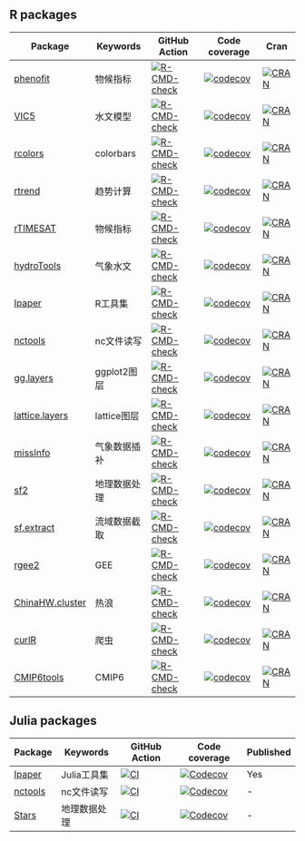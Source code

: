 ## R packages

| Package                                                     | Keywords     | GitHub Action                                                | Code coverage                                                | Cran                                                         |
| ----------------------------------------------------------- | ------------ | ------------------------------------------------------------ | ------------------------------------------------------------ | ------------------------------------------------------------ |
| [phenofit](https://github.com/eco-hydro/phenofit)           | 物候指标     | [![R-CMD-check](https://github.com/eco-hydro/phenofit/workflows/R-CMD-check/badge.svg)](https://github.com/eco-hydro/phenofit/actions) | [![codecov](https://codecov.io/gh/eco-hydro/phenofit/branch/master/graph/badge.svg)](https://codecov.io/gh/eco-hydro/phenofit) | [![CRAN](http://www.r-pkg.org/badges/version/phenofit)](https://cran.r-project.org/package=phenofit) |
| [VIC5](https://github.com/rpkgs/VIC5)                       | 水文模型     | [![R-CMD-check](https://github.com/rpkgs/VIC5/workflows/R-CMD-check/badge.svg)](https://github.com/rpkgs/VIC5/actions) | [![codecov](https://codecov.io/gh/rpkgs/VIC5/branch/master/graph/badge.svg)](https://codecov.io/gh/rpkgs/VIC5) | [![CRAN](http://www.r-pkg.org/badges/version/VIC5)](https://cran.r-project.org/package=VIC5) |
| [rcolors](https://github.com/rpkgs/rcolors)                 | colorbars    | [![R-CMD-check](https://github.com/rpkgs/rcolors/workflows/R-CMD-check/badge.svg)](https://github.com/rpkgs/rcolors/actions) | [![codecov](https://codecov.io/gh/rpkgs/rcolors/branch/master/graph/badge.svg)](https://codecov.io/gh/rpkgs/rcolors) | [![CRAN](http://www.r-pkg.org/badges/version/rcolors)](https://cran.r-project.org/package=rcolors) |
| [rtrend](https://github.com/rpkgs/rtrend)                   | 趋势计算     | [![R-CMD-check](https://github.com/rpkgs/rtrend/workflows/R-CMD-check/badge.svg)](https://github.com/rpkgs/rtrend/actions) | [![codecov](https://codecov.io/gh/rpkgs/rtrend/branch/master/graph/badge.svg)](https://codecov.io/gh/rpkgs/rtrend) | [![CRAN](http://www.r-pkg.org/badges/version/rtrend)](https://cran.r-project.org/package=rtrend) |
| [rTIMESAT](https://github.com/rpkgs/rTIMESAT)               | 物候指标     | [![R-CMD-check](https://github.com/rpkgs/rTIMESAT/workflows/R-CMD-check/badge.svg)](https://github.com/rpkgs/rTIMESAT/actions) | [![codecov](https://codecov.io/gh/rpkgs/rTIMESAT/branch/master/graph/badge.svg)](https://codecov.io/gh/rpkgs/rTIMESAT) | [![CRAN](http://www.r-pkg.org/badges/version/rTIMESAT)](https://cran.r-project.org/package=rTIMESAT) |
| [hydroTools](https://github.com/rpkgs/hydroTools)           | 气象水文     | [![R-CMD-check](https://github.com/rpkgs/hydroTools/workflows/R-CMD-check/badge.svg)](https://github.com/rpkgs/hydroTools/actions) | [![codecov](https://codecov.io/gh/rpkgs/hydroTools/branch/master/graph/badge.svg)](https://codecov.io/gh/rpkgs/hydroTools) | [![CRAN](http://www.r-pkg.org/badges/version/hydroTools)](https://cran.r-project.org/package=hydroTools) |
| [Ipaper](https://github.com/rpkgs/Ipaper)                   | R工具集      | [![R-CMD-check](https://github.com/rpkgs/Ipaper/workflows/R-CMD-check/badge.svg)](https://github.com/rpkgs/Ipaper/actions) | [![codecov](https://codecov.io/gh/rpkgs/Ipaper/branch/master/graph/badge.svg)](https://codecov.io/gh/rpkgs/Ipaper) | [![CRAN](http://www.r-pkg.org/badges/version/Ipaper)](https://cran.r-project.org/package=Ipaper) |
| [nctools](https://github.com/rpkgs/nctools)                 | nc文件读写   | [![R-CMD-check](https://github.com/rpkgs/nctools/workflows/R-CMD-check/badge.svg)](https://github.com/rpkgs/nctools/actions) | [![codecov](https://codecov.io/gh/rpkgs/nctools/branch/master/graph/badge.svg)](https://codecov.io/gh/rpkgs/nctools) | [![CRAN](http://www.r-pkg.org/badges/version/nctools)](https://cran.r-project.org/package=nctools) |
| [gg.layers](https://github.com/rpkgs/gg.layers)             | ggplot2图层  | [![R-CMD-check](https://github.com/rpkgs/gg.layers/workflows/R-CMD-check/badge.svg)](https://github.com/rpkgs/gg.layers/actions) | [![codecov](https://codecov.io/gh/rpkgs/gg.layers/branch/master/graph/badge.svg)](https://codecov.io/gh/rpkgs/gg.layers) | [![CRAN](http://www.r-pkg.org/badges/version/gg.layers)](https://cran.r-project.org/package=gg.layers) |
| [lattice.layers](https://github.com/rpkgs/lattice.layers)   | lattice图层  | [![R-CMD-check](https://github.com/rpkgs/lattice.layers/workflows/R-CMD-check/badge.svg)](https://github.com/rpkgs/lattice.layers/actions) | [![codecov](https://codecov.io/gh/rpkgs/lattice.layers/branch/master/graph/badge.svg)](https://codecov.io/gh/rpkgs/lattice.layers) | [![CRAN](http://www.r-pkg.org/badges/version/lattice.layers)](https://cran.r-project.org/package=lattice.layers) |
| [missInfo](https://github.com/rpkgs/missInfo)               | 气象数据插补 | [![R-CMD-check](https://github.com/rpkgs/missInfo/workflows/R-CMD-check/badge.svg)](https://github.com/rpkgs/missInfo/actions) | [![codecov](https://codecov.io/gh/rpkgs/missInfo/branch/master/graph/badge.svg)](https://codecov.io/gh/rpkgs/missInfo) | [![CRAN](http://www.r-pkg.org/badges/version/missInfo)](https://cran.r-project.org/package=missInfo) |
| [sf2](https://github.com/rpkgs/sf.extra)                    | 地理数据处理 | [![R-CMD-check](https://github.com/rpkgs/sf.extra/workflows/R-CMD-check/badge.svg)](https://github.com/rpkgs/sf.extra/actions) | [![codecov](https://codecov.io/gh/rpkgs/sf.extra/branch/master/graph/badge.svg)](https://codecov.io/gh/rpkgs/sf.extra) | [![CRAN](http://www.r-pkg.org/badges/version/sf.extra)](https://cran.r-project.org/package=sf.extra) |
| [sf.extract](https://github.com/rpkgs/sf.extract)           | 流域数据截取 | [![R-CMD-check](https://github.com/rpkgs/sf.extract/workflows/R-CMD-check/badge.svg)](https://github.com/rpkgs/sf.extract/actions) | [![codecov](https://codecov.io/gh/rpkgs/sf.extract/branch/master/graph/badge.svg)](https://codecov.io/gh/rpkgs/sf.extract) | [![CRAN](http://www.r-pkg.org/badges/version/sf.extract)](https://cran.r-project.org/package=sf.extract) |
| [rgee2](https://github.com/rpkgs/rgee2)                     | GEE          | [![R-CMD-check](https://github.com/rpkgs/rgee2/workflows/R-CMD-check/badge.svg)](https://github.com/rpkgs/rgee2/actions) | [![codecov](https://codecov.io/gh/rpkgs/rgee2/branch/master/graph/badge.svg)](https://codecov.io/gh/rpkgs/rgee2) | [![CRAN](http://www.r-pkg.org/badges/version/rgee2)](https://cran.r-project.org/package=rgee2) |
| [ChinaHW.cluster](https://github.com/rpkgs/ChinaHW.cluster) | 热浪         | [![R-CMD-check](https://github.com/rpkgs/ChinaHW.cluster/workflows/R-CMD-check/badge.svg)](https://github.com/rpkgs/ChinaHW.cluster/actions) | [![codecov](https://codecov.io/gh/rpkgs/ChinaHW.cluster/branch/master/graph/badge.svg)](https://codecov.io/gh/rpkgs/ChinaHW.cluster) | [![CRAN](http://www.r-pkg.org/badges/version/ChinaHW.cluster)](https://cran.r-project.org/package=ChinaHW.cluster) |
| [curlR](https://github.com/rpkgs/curlR)                     | 爬虫         | [![R-CMD-check](https://github.com/rpkgs/curlR/workflows/R-CMD-check/badge.svg)](https://github.com/rpkgs/curlR/actions) | [![codecov](https://codecov.io/gh/rpkgs/curlR/branch/master/graph/badge.svg)](https://codecov.io/gh/rpkgs/curlR) | [![CRAN](http://www.r-pkg.org/badges/version/curlR)](https://cran.r-project.org/package=curlR) |
| [CMIP6tools](https://github.com/rpkgs/CMIP6tools)           | CMIP6        | [![R-CMD-check](https://github.com/rpkgs/CMIP6tools/workflows/R-CMD-check/badge.svg)](https://github.com/rpkgs/CMIP6tools/actions) | [![codecov](https://codecov.io/gh/rpkgs/CMIP6tools/branch/master/graph/badge.svg)](https://codecov.io/gh/rpkgs/CMIP6tools) | [![CRAN](http://www.r-pkg.org/badges/version/CMIP6tools)](https://cran.r-project.org/package=CMIP6tools) |

## Julia packages

| Package                                             | Keywords     | GitHub Action                                                | Code coverage                                                | Published |
| --------------------------------------------------- | ------------ | ------------------------------------------------------------ | ------------------------------------------------------------ | --------- |
| [Ipaper](https://github.com/jl-spatial/Ipaper.jl)   | Julia工具集  | [![CI](https://github.com/jl-spatial/Ipaper.jl/actions/workflows/CI.yml/badge.svg)](https://github.com/jl-spatial/Ipaper.jl/actions/workflows/CI.yml) | [![Codecov](https://codecov.io/gh/jl-spatial/Ipaper.jl/branch/master/graph/badge.svg)](https://codecov.io/gh/jl-spatial/Ipaper.jl) | Yes       |
| [nctools](https://github.com/jl-spatial/nctools.jl) | nc文件读写   | [![CI](https://github.com/jl-spatial/nctools.jl/actions/workflows/CI.yml/badge.svg)](https://github.com/jl-spatial/nctools.jl/actions/workflows/CI.yml) | [![Codecov](https://codecov.io/gh/jl-spatial/nctools.jl/branch/master/graph/badge.svg)](https://codecov.io/gh/jl-spatial/nctools.jl) | -         |
| [Stars](https://github.com/jl-spatial/Stars.jl)     | 地理数据处理 | [![CI](https://github.com/jl-spatial/Stars.jl/actions/workflows/CI.yml/badge.svg)](https://github.com/jl-spatial/Stars.jl/actions/workflows/CI.yml) | [![Codecov](https://codecov.io/gh/jl-spatial/Stars.jl/branch/master/graph/badge.svg)](https://codecov.io/gh/jl-spatial/Stars.jl) | -         |
